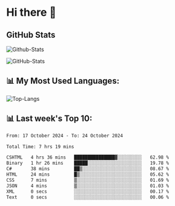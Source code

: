 # Hi there 👋

## GitHub Stats
![Github-Stats](https://github-readme-stats-sigma-five.vercel.app/api?username=ltorson&show_icons=true&theme=radical&count_private=true&show=reviews,discussions_started,discussions_answered,prs_merged,prs_merged_percentage)

![GitHub-Stats](https://github-readme-stats.vercel.app/api/wakatime?username=LeeTorson&theme=synthwave&size_weight=0.5&count_weight=0.5&title_color=36F9F6&langs_count=10&count_private=true)

## 📊 My Most Used Languages:
![Top-Langs](https://github-readme-stats-sigma-five.vercel.app/api/top-langs/?username=LTorson&layout=compact&langs_count=10)


## 📊 Last week's Top 10:
<!--START_SECTION:waka-->

```txt
From: 17 October 2024 - To: 24 October 2024

Total Time: 7 hrs 19 mins

CSHTML   4 hrs 36 mins   ███████████████▓░░░░░░░░░   62.98 %
Binary   1 hr 26 mins    █████░░░░░░░░░░░░░░░░░░░░   19.78 %
C#       38 mins         ██▒░░░░░░░░░░░░░░░░░░░░░░   08.67 %
HTML     24 mins         █▒░░░░░░░░░░░░░░░░░░░░░░░   05.62 %
CSS      7 mins          ▒░░░░░░░░░░░░░░░░░░░░░░░░   01.69 %
JSON     4 mins          ▒░░░░░░░░░░░░░░░░░░░░░░░░   01.03 %
XML      0 secs          ░░░░░░░░░░░░░░░░░░░░░░░░░   00.17 %
Text     0 secs          ░░░░░░░░░░░░░░░░░░░░░░░░░   00.06 %
```

<!--END_SECTION:waka-->
